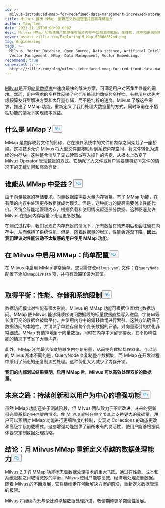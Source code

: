 ```yaml
---
id: >-
  milvus-introduced-mmap-for-redefined-data-management-increased-storage-capability.md
title: Milvus 推出 MMap，重新定义数据管理并提高存储能力
author: Yang Cen
date: 2023-11-15T00:00:00.000Z
desc: Milvus MMap 功能使用户能够在有限的内存中处理更多数据，在性能、成本和系统限制之间取得微妙的平衡。
cover: assets.zilliz.com/Exploring_M_Map_5086d652bd.png
tag: Engineering
tags: >-
  Milvus, Vector Database, Open Source, Data science, Artificial Intelligence,
  Vector Management, MMap, Data Management, Vector Embeddings
recommend: true
canonicalUrl: >-
  https://zilliz.com/blog/milvus-introduced-mmap-for-redefined-data-management-increased-storage-capability
---
```

<p>
  <span class="img-wrapper">
    <img translate="no" src="https://assets.zilliz.com/Exploring_M_Map_5086d652bd.png" alt="" class="doc-image" id="" />
    <span></span>
  </span>
</p>
<p><a href="https://zilliz.com/what-is-milvus">Milvus</a>是开源<a href="https://zilliz.com/blog/what-is-a-real-vector-database">向量数据库</a>中速度最快的解决方案，可满足用户对密集型性能的需求。然而，用户需求的多样性反映了他们所处理的数据的多样性。有些用户优先考虑预算友好型解决方案和大容量存储，而不是纯粹的速度。Milvus 了解这些需求，推出了 MMap 功能，重新定义了我们处理大数据量的方式，同时承诺在不牺牲功能的情况下实现成本效益。</p>
<h2 id="What-is-MMap" class="common-anchor-header">什么是 MMap？<button data-href="#What-is-MMap" class="anchor-icon" translate="no">
      <svg translate="no"
        aria-hidden="true"
        focusable="false"
        height="20"
        version="1.1"
        viewBox="0 0 16 16"
        width="16"
      >
        <path
          fill="#0092E4"
          fill-rule="evenodd"
          d="M4 9h1v1H4c-1.5 0-3-1.69-3-3.5S2.55 3 4 3h4c1.45 0 3 1.69 3 3.5 0 1.41-.91 2.72-2 3.25V8.59c.58-.45 1-1.27 1-2.09C10 5.22 8.98 4 8 4H4c-.98 0-2 1.22-2 2.5S3 9 4 9zm9-3h-1v1h1c1 0 2 1.22 2 2.5S13.98 12 13 12H9c-.98 0-2-1.22-2-2.5 0-.83.42-1.64 1-2.09V6.25c-1.09.53-2 1.84-2 3.25C6 11.31 7.55 13 9 13h4c1.45 0 3-1.69 3-3.5S14.5 6 13 6z"
        ></path>
      </svg>
    </button></h2><p>MMap 是内存映射文件的简称，它在操作系统中的文件和内存之间架起了一座桥梁。这项技术允许 Milvus 将大型文件直接映射到系统内存空间，将文件转化为连续的内存块。这种整合消除了显式读取或写入操作的需要，从根本上改变了 Milvus Operator 管理数据的方式。它确保了大文件或用户需要随机访问文件的情况下的无缝访问和高效存储。</p>
<h2 id="Who-benefits-from-MMap" class="common-anchor-header">谁能从 MMap 中受益？<button data-href="#Who-benefits-from-MMap" class="anchor-icon" translate="no">
      <svg translate="no"
        aria-hidden="true"
        focusable="false"
        height="20"
        version="1.1"
        viewBox="0 0 16 16"
        width="16"
      >
        <path
          fill="#0092E4"
          fill-rule="evenodd"
          d="M4 9h1v1H4c-1.5 0-3-1.69-3-3.5S2.55 3 4 3h4c1.45 0 3 1.69 3 3.5 0 1.41-.91 2.72-2 3.25V8.59c.58-.45 1-1.27 1-2.09C10 5.22 8.98 4 8 4H4c-.98 0-2 1.22-2 2.5S3 9 4 9zm9-3h-1v1h1c1 0 2 1.22 2 2.5S13.98 12 13 12H9c-.98 0-2-1.22-2-2.5 0-.83.42-1.64 1-2.09V6.25c-1.09.53-2 1.84-2 3.25C6 11.31 7.55 13 9 13h4c1.45 0 3-1.69 3-3.5S14.5 6 13 6z"
        ></path>
      </svg>
    </button></h2><p>由于向量数据的存储要求，向量数据库需要大量内存容量。有了 MMap 功能，在有限的内存中处理更多数据就成为现实。但是，这种能力的提高需要付出性能代价。系统会智能地管理内存，根据负载和使用情况驱逐部分数据。这种驱逐允许 Milvus 在相同内存容量下处理更多数据。</p>
<p>在测试过程中，我们发现在内存充足的情况下，所有数据在预热期后都会驻留在内存中，从而保持了系统性能。但是，随着数据量的增加，性能会逐渐下降。<strong>因此，我们建议对性能波动不太敏感的用户使用 MMap 功能。</strong></p>
<h2 id="Enabling-MMap-in-Milvus-a-simple-configuration" class="common-anchor-header">在 Milvus 中启用 MMap：简单配置<button data-href="#Enabling-MMap-in-Milvus-a-simple-configuration" class="anchor-icon" translate="no">
      <svg translate="no"
        aria-hidden="true"
        focusable="false"
        height="20"
        version="1.1"
        viewBox="0 0 16 16"
        width="16"
      >
        <path
          fill="#0092E4"
          fill-rule="evenodd"
          d="M4 9h1v1H4c-1.5 0-3-1.69-3-3.5S2.55 3 4 3h4c1.45 0 3 1.69 3 3.5 0 1.41-.91 2.72-2 3.25V8.59c.58-.45 1-1.27 1-2.09C10 5.22 8.98 4 8 4H4c-.98 0-2 1.22-2 2.5S3 9 4 9zm9-3h-1v1h1c1 0 2 1.22 2 2.5S13.98 12 13 12H9c-.98 0-2-1.22-2-2.5 0-.83.42-1.64 1-2.09V6.25c-1.09.53-2 1.84-2 3.25C6 11.31 7.55 13 9 13h4c1.45 0 3-1.69 3-3.5S14.5 6 13 6z"
        ></path>
      </svg>
    </button></h2><p>在 Milvus 中启用 MMap 非常简单。您只需修改<code translate="no">milvus.yaml</code> 文件：在<code translate="no">queryNode</code> 配置下添加<code translate="no">mmapDirPath</code> 项，并将有效路径设为其值。</p>
<p>
  <span class="img-wrapper">
    <img translate="no" src="https://assets.zilliz.com/enabling_mmap_a2df88276b.png" alt="" class="doc-image" id="" />
    <span></span>
  </span>
</p>
<h2 id="Striking-the-balance-performance-storage-and-system-limits" class="common-anchor-header">取得平衡：性能、存储和系统限制<button data-href="#Striking-the-balance-performance-storage-and-system-limits" class="anchor-icon" translate="no">
      <svg translate="no"
        aria-hidden="true"
        focusable="false"
        height="20"
        version="1.1"
        viewBox="0 0 16 16"
        width="16"
      >
        <path
          fill="#0092E4"
          fill-rule="evenodd"
          d="M4 9h1v1H4c-1.5 0-3-1.69-3-3.5S2.55 3 4 3h4c1.45 0 3 1.69 3 3.5 0 1.41-.91 2.72-2 3.25V8.59c.58-.45 1-1.27 1-2.09C10 5.22 8.98 4 8 4H4c-.98 0-2 1.22-2 2.5S3 9 4 9zm9-3h-1v1h1c1 0 2 1.22 2 2.5S13.98 12 13 12H9c-.98 0-2-1.22-2-2.5 0-.83.42-1.64 1-2.09V6.25c-1.09.53-2 1.84-2 3.25C6 11.31 7.55 13 9 13h4c1.45 0 3-1.69 3-3.5S14.5 6 13 6z"
        ></path>
      </svg>
    </button></h2><p>数据访问模式对性能有很大影响。Milvus 的 MMap 功能可根据位置优化数据访问。MMap 使 Milvus 能够将顺序访问数据段的标量数据直接写入磁盘。字符串等长度可变的数据会被扁平化，并使用内存中的偏移数组进行索引。这种方法确保了数据访问的本地性，并消除了单独存储每个变长数据的开销。对向量索引的优化非常细致。MMap 有选择地用于向量数据，同时在内存中保留邻接表，在不影响性能的情况下节省了大量内存。</p>
<p>此外，MMap 还能最大限度地减少内存使用量，从而提高数据处理效率。与以前的 Milvus 版本不同的是，QueryNode 会复制整个数据集，而 MMap 在开发过程中采用了简化的无复制流式处理。这种优化大大减少了内存开销。</p>
<p><strong>我们的内部测试结果表明，启用 MMap 后，Milvus 可以高效处理双倍的数据量。</strong></p>
<h2 id="The-road-ahead-continuous-innovation-and-user-centric-enhancements" class="common-anchor-header">未来之路：持续创新和以用户为中心的增强功能<button data-href="#The-road-ahead-continuous-innovation-and-user-centric-enhancements" class="anchor-icon" translate="no">
      <svg translate="no"
        aria-hidden="true"
        focusable="false"
        height="20"
        version="1.1"
        viewBox="0 0 16 16"
        width="16"
      >
        <path
          fill="#0092E4"
          fill-rule="evenodd"
          d="M4 9h1v1H4c-1.5 0-3-1.69-3-3.5S2.55 3 4 3h4c1.45 0 3 1.69 3 3.5 0 1.41-.91 2.72-2 3.25V8.59c.58-.45 1-1.27 1-2.09C10 5.22 8.98 4 8 4H4c-.98 0-2 1.22-2 2.5S3 9 4 9zm9-3h-1v1h1c1 0 2 1.22 2 2.5S13.98 12 13 12H9c-.98 0-2-1.22-2-2.5 0-.83.42-1.64 1-2.09V6.25c-1.09.53-2 1.84-2 3.25C6 11.31 7.55 13 9 13h4c1.45 0 3-1.69 3-3.5S14.5 6 13 6z"
        ></path>
      </svg>
    </button></h2><p>虽然 MMap 功能还处于测试阶段，但 Milvus 团队致力于不断改进。未来的更新将完善系统的内存使用情况，使 Milvus 能够在单个节点上支持更大的数据量。用户可以预期对 MMap 功能进行更细粒度的控制，实现对 Collections 的动态更改和高级字段加载模式。这些增强功能提供了前所未有的灵活性，使用户能够根据具体要求定制数据处理策略。</p>
<h2 id="Conclusion-redefining-data-processing-excellence-with-Milvus-MMap" class="common-anchor-header">结论：用 Milvus MMap 重新定义卓越的数据处理能力<button data-href="#Conclusion-redefining-data-processing-excellence-with-Milvus-MMap" class="anchor-icon" translate="no">
      <svg translate="no"
        aria-hidden="true"
        focusable="false"
        height="20"
        version="1.1"
        viewBox="0 0 16 16"
        width="16"
      >
        <path
          fill="#0092E4"
          fill-rule="evenodd"
          d="M4 9h1v1H4c-1.5 0-3-1.69-3-3.5S2.55 3 4 3h4c1.45 0 3 1.69 3 3.5 0 1.41-.91 2.72-2 3.25V8.59c.58-.45 1-1.27 1-2.09C10 5.22 8.98 4 8 4H4c-.98 0-2 1.22-2 2.5S3 9 4 9zm9-3h-1v1h1c1 0 2 1.22 2 2.5S13.98 12 13 12H9c-.98 0-2-1.22-2-2.5 0-.83.42-1.64 1-2.09V6.25c-1.09.53-2 1.84-2 3.25C6 11.31 7.55 13 9 13h4c1.45 0 3-1.69 3-3.5S14.5 6 13 6z"
        ></path>
      </svg>
    </button></h2><p>Milvus 2.3 的 MMap 功能标志着数据处理技术的重大飞跃。通过在性能、成本和系统限制之间取得微妙的平衡，Milvus 使用户能够高效、经济地处理海量数据。随着 Milvus 的不断发展，它将继续走在创新解决方案的前沿，重新定义数据管理的极限。</p>
<p>Milvus 将继续向无与伦比的卓越数据处理迈进，敬请期待更多突破性发展。</p>
